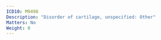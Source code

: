 ```yaml
---
ICD10: M9498
Description: "Disorder of cartilage, unspecified: Other"
Matters: No
Weight: 0
---
```

